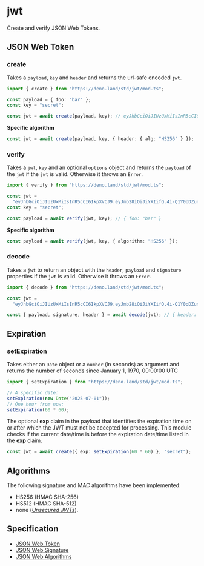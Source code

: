 # jwt

Create and verify JSON Web Tokens.

## JSON Web Token

### create

Takes a `payload`, `key` and `header` and returns the url-safe encoded `jwt`.

```typescript
import { create } from "https://deno.land/std/jwt/mod.ts";

const payload = { foo: "bar" };
const key = "secret";

const jwt = await create(payload, key); // eyJhbGciOiJIUzUxMiIsInR5cCI6IkpXVCJ9.eyJmb28iOiJiYXIifQ.4i-Q1Y0oDZunLgaorkqbYNcNfn5CgdF49UvJ7dUQ4GVTQvpsMLHABkZBWp9sghy3qVOsec6hOcu4RnbFkS30zQ
```

**Specific algorithm**

```typescript
const jwt = await create(payload, key, { header: { alg: "HS256" } });
```

### verify

Takes a `jwt`, `key` and an optional `options` object and returns the `payload`
of the `jwt` if the `jwt` is valid. Otherwise it throws an `Error`.

```typescript
import { verify } from "https://deno.land/std/jwt/mod.ts";

const jwt =
  "eyJhbGciOiJIUzUxMiIsInR5cCI6IkpXVCJ9.eyJmb28iOiJiYXIifQ.4i-Q1Y0oDZunLgaorkqbYNcNfn5CgdF49UvJ7dUQ4GVTQvpsMLHABkZBWp9sghy3qVOsec6hOcu4RnbFkS30zQ";
const key = "secret";

const payload = await verify(jwt, key); // { foo: "bar" }
```

**Specific algorithm**

```ts
const payload = await verify(jwt, key, { algorithm: "HS256" });
```

### decode

Takes a `jwt` to return an object with the `header`, `payload` and `signature`
properties if the `jwt` is valid. Otherwise it throws an `Error`.

```typescript
import { decode } from "https://deno.land/std/jwt/mod.ts";

const jwt =
  "eyJhbGciOiJIUzUxMiIsInR5cCI6IkpXVCJ9.eyJmb28iOiJiYXIifQ.4i-Q1Y0oDZunLgaorkqbYNcNfn5CgdF49UvJ7dUQ4GVTQvpsMLHABkZBWp9sghy3qVOsec6hOcu4RnbFkS30zQ";

const { payload, signature, header } = await decode(jwt); // { header: { alg: "HS512", typ: "JWT" }, payload: { foo: "bar" }, signature: "e22f90d58d280d9ba72e06a8ae4a9b60d70d7e7e4281d178f54bc9edd510e0655342fa6c30b1c00646415a9f6c821cb7a953ac79cea139cbb84676c5912df4cd" }
```

## Expiration

### setExpiration

Takes either an `Date` object or a `number` (in seconds) as argument and returns
the number of seconds since January 1, 1970, 00:00:00 UTC

```typescript
import { setExpiration } from "https://deno.land/std/jwt/mod.ts";

// A specific date:
setExpiration(new Date("2025-07-01"));
// One hour from now:
setExpiration(60 * 60);
```

The optional **exp** claim in the payload that identifies the expiration time on
or after which the JWT must not be accepted for processing. This module checks
if the current date/time is before the expiration date/time listed in the
**exp** claim.

```typescript
const jwt = await create({ exp: setExpiration(60 * 60) }, "secret");
```

## Algorithms

The following signature and MAC algorithms have been implemented:

- HS256 (HMAC SHA-256)
- HS512 (HMAC SHA-512)
- none ([_Unsecured JWTs_](https://tools.ietf.org/html/rfc7519#section-6)).

## Specification

- [JSON Web Token](https://tools.ietf.org/html/rfc7519)
- [JSON Web Signature](https://www.rfc-editor.org/rfc/rfc7515.html)
- [JSON Web Algorithms](https://www.rfc-editor.org/rfc/rfc7518.html)
